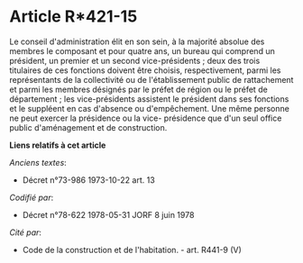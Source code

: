 # Article R*421-15

Le conseil d'administration élit en son sein, à la majorité absolue des membres le composant et pour quatre ans, un bureau
qui comprend un président, un premier et un second vice-présidents ; deux des trois titulaires de ces fonctions doivent être
choisis, respectivement, parmi les représentants de la collectivité ou de l'établissement public de rattachement et parmi les
membres désignés par le préfet de région ou le préfet de département ; les vice-présidents assistent le président dans ses
fonctions et le suppléent en cas d'absence ou d'empêchement.    Une même personne ne peut exercer la présidence ou la vice-
présidence que d'un seul office public d'aménagement et de construction.

**Liens relatifs à cet article**

_Anciens textes_:

  - Décret n°73-986 1973-10-22 art. 13

_Codifié par_:

  - Décret n°78-622 1978-05-31 JORF 8 juin 1978

_Cité par_:

  - Code de la construction et de l'habitation. - art. R441-9 (V)
